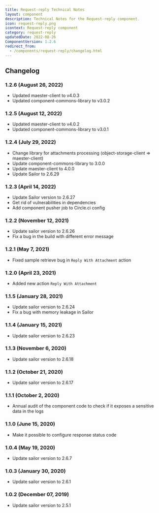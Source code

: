 ```yaml
---
title: Request-reply Technical Notes
layout: component
description: Technical Notes for the Request-reply component.
icon: request-reply.png
icontext: Request-reply component
category: request-reply
updatedDate: 2022-08-26
ComponentVersion: 1.2.6
redirect_from:
  - /components/request-reply/changelog.html
---
```


## Changelog

### 1.2.6 (August 26, 2022)

* Updated maester-client to v4.0.3
* Updated component-commons-library to v3.0.2


### 1.2.5 (August 12, 2022)

* Updated maester-client to v4.0.2
* Updated component-commons-library to v3.0.1

###  1.2.4 (July 29, 2022)

* Change library for attachments processing (object-storage-client => maester-client)  
* Update component-commons-library to 3.0.0  
* Update maester-client to 4.0.0
* Update Sailor to 2.6.29

### 1.2.3 (April 14, 2022)

* Update Sailor version to 2.6.27
* Get rid of vulnerabilities in dependencies
* Add component pusher job to Circle.ci config

### 1.2.2 (November 12, 2021)

* Update sailor version to 2.6.26
* Fix a bug in the build with different error message

### 1.2.1 (May 7, 2021)

* Fixed sample retrieve bug in `Reply With Attachment` action

### 1.2.0 (April 23, 2021)

* Added new action `Reply With Attachment`

### 1.1.5 (January 28, 2021)

* Update sailor version to 2.6.24
* Fix a bug with memory leakage in Sailor

### 1.1.4 (January 15, 2021)

* Update sailor version to 2.6.23

### 1.1.3 (November 6, 2020)

* Update sailor version to 2.6.18

### 1.1.2 (October 21, 2020)

* Update sailor version to 2.6.17

### 1.1.1 (October 2, 2020)

* Annual audit of the component code to check if it exposes a sensitive data in the logs

### 1.1.0 (June 15, 2020)

* Make it possible to configure response status code

### 1.0.4 (May 19, 2020)

* Update sailor version to 2.6.7

### 1.0.3 (January 30, 2020)

* Update sailor version to 2.6.1

### 1.0.2 (December 07, 2019)

* Update sailor version to 2.5.1
